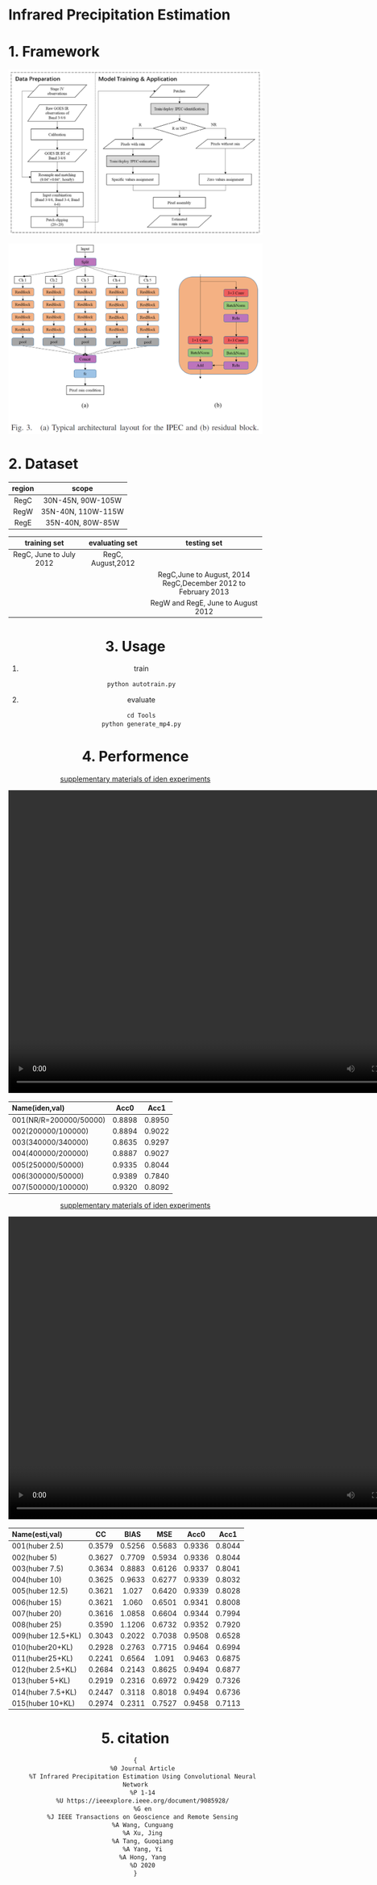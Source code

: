 # Infrared Precipitation Estimation

# 1. Framework
![](https://github.com/gaozhangyang/Precipitation_Estimation/blob/master/gitfigure/pipline.png)

![](https://github.com/gaozhangyang/Precipitation_Estimation/blob/master/gitfigure/network_structure.png)

# 2. Dataset

<center>

| region | scope |
|:--:|:--:|
| RegC | 30N-45N, 90W-105W |
| RegW | 35N-40N, 110W-115W|
| RegE | 35N-40N, 80W-85W  |

</center>

<center>

| training set | evaluating set | testing set |
|:--:|:--:|:--:|
| RegC, June to July 2012   | RegC, August,2012 |   |
|                           |                       | RegC,June to August, 2014 <br> RegC,December 2012 to February 2013 |
|                           |                       | RegW and RegE, June to August 2012 |

<center>

# 3. Usage

 1. train
	```python
	python autotrain.py
	```
 2. evaluate
	 ```python 
	 cd Tools
	 python generate_mp4.py
	 ```

# 4. Performence

[supplementary materials of iden experiments](https://westlakeu-my.sharepoint.com/:f:/g/personal/gaozhangyang_westlake_edu_cn/ErUPhGHNTTlNlyWDbHbiNV0Bt50DFCll9JZPkBGzQ4y_og?e=PcyYrO)

<video name="val_iden_005" src="https://github.com/gaozhangyang/Precipitation_Estimation/blob/master/gitfigure/val_iden_005.mp4" width="800px" height="600px" controls="controls"></video>

<center>

| Name(iden,val) | Acc0 | Acc1 |
|:--|:--:|:--:|
| 001(NR/R=200000/50000)    |	0.8898 |	0.8950 |
| 002(200000/100000)        |	0.8894 |	0.9022 |
| 003(340000/340000)        |	0.8635 |	0.9297 |
| 004(400000/200000)        |	0.8887 |	0.9027 |
| 005(250000/50000)         |	0.9335 |	0.8044 |
| 006(300000/50000)         |	0.9389 |	0.7840 |
| 007(500000/100000)        |	0.9320 |	0.8092 |

</center>



[supplementary materials of iden experiments](https://westlakeu-my.sharepoint.com/:f:/g/personal/gaozhangyang_westlake_edu_cn/Emr80jHzY2JOi35Puq2tQo4BBN0t39A7caTFXlja1qwUrQ?e=lzHaNN)

<video src="./gitfigure/val_iden_005.mp4" width="800px" height="600px" controls="controls"></video>

<center>

| Name(esti,val) | CC | BIAS | MSE | Acc0 | Acc1 |
|:--|:--:|:--:|:--:|:--:|:--:|
| 001(huber 2.5)    |0.3579	|0.5256	|0.5683	|0.9336	|0.8044|
| 002(huber 5)	    |0.3627	|0.7709	|0.5934	|0.9336	|0.8044|
| 003(huber 7.5)	|0.3634	|0.8883	|0.6126	|0.9337	|0.8041|
| 004(huber 10)	    |0.3625	|0.9633	|0.6277	|0.9339	|0.8032|
| 005(huber 12.5)   |0.3621 |1.027	|0.6420	|0.9339	|0.8028|
| 006(huber 15)     |0.3621 |1.060	|0.6501	|0.9341	|0.8008|
| 007(huber 20)	    |0.3616	|1.0858	|0.6604	|0.9344	|0.7994|
| 008(huber 25)	    |0.3590	|1.1206	|0.6732	|0.9352	|0.7920|
| 009(huber 12.5+KL)|0.3043	|0.2022	|0.7038	|0.9508	|0.6528|
| 010(huber20+KL)	|0.2928	|0.2763	|0.7715	|0.9464	|0.6994|
| 011(huber25+KL)   |0.2241 |0.6564 |1.091	|0.9463	|0.6875|
| 012(huber 2.5+KL)	|0.2684	|0.2143	|0.8625	|0.9494	|0.6877|
| 013(huber 5+KL)	|0.2919	|0.2316	|0.6972	|0.9429	|0.7326|
| 014(huber 7.5+KL)	|0.2447	|0.3118	|0.8018	|0.9494	|0.6736|
| 015(huber 10+KL)	|0.2974	|0.2311	|0.7527	|0.9458	|0.7113|

</center>

# 5. citation
```
{
    %0 Journal Article
    %T Infrared Precipitation Estimation Using Convolutional Neural Network
    %P 1-14
    %U https://ieeexplore.ieee.org/document/9085928/
    %G en
    %J IEEE Transactions on Geoscience and Remote Sensing
    %A Wang, Cunguang
    %A Xu, Jing
    %A Tang, Guoqiang
    %A Yang, Yi
    %A Hong, Yang
    %D 2020
}
```